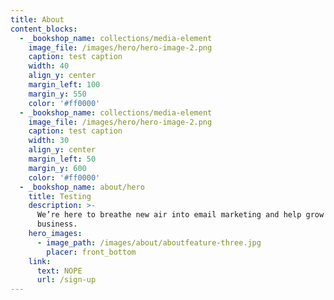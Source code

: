 ```yaml
---
title: About
content_blocks:
  - _bookshop_name: collections/media-element
    image_file: /images/hero/hero-image-2.png
    caption: test caption
    width: 40
    align_y: center
    margin_left: 100
    margin_y: 550
    color: '#ff0000'
  - _bookshop_name: collections/media-element
    image_file: /images/hero/hero-image-2.png
    caption: test caption
    width: 30
    align_y: center
    margin_left: 50
    margin_y: 600
    color: '#ff0000'
  - _bookshop_name: about/hero
    title: Testing
    description: >-
      We’re here to breathe new air into email marketing and help grow your
      business.
    hero_images:
      - image_path: /images/about/aboutfeature-three.jpg
        placer: front_bottom
    link:
      text: NOPE
      url: /sign-up
---
```

